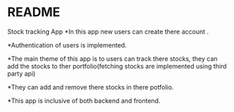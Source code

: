 # README
Stock tracking App 
*In this app new users can create there account .

*Authentication of users is implemented.

*The main theme of this app is to users can track there stocks, they can add the stocks to ther portfolio(fetching stocks are implemented using third party api)

*They can add and remove there stocks in there potfolio.

*This app is inclusive of both backend and frontend.
